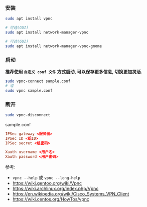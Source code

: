 ### 安装
``` bash
sudo apt install vpnc

# 可选(GUI)
sudo apt install network-manager-vpnc

# 可选(GUI)
sudo apt install network-manager-vpnc-gnome
```

### 启动
**推荐使用 `自定义 conf 文件` 方式启动, 可以保存更多信息, 切换更加灵活.**

``` bash
sudo vpnc-connect sample.conf
# 或
sudo vpnc sample.conf
```

### 断开
``` bash
sudo vpnc-disconnect
```

sample.conf
``` conf
IPSec gateway <服务器>
IPSec ID <组ID>
IPSec secret <组密码>

Xauth username <用户名>
Xauth password <用户密码>
```

参考:
- `vpnc --help` 或 `vpnc --long-help`
- https://wiki.gentoo.org/wiki/Vpnc
- https://wiki.archlinux.org/index.php/Vpnc
- https://en.wikipedia.org/wiki/Cisco_Systems_VPN_Client
- https://wiki.centos.org/HowTos/vpnc
